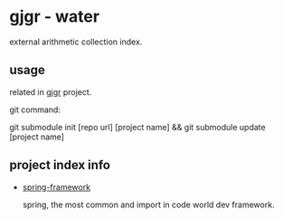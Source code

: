 # gjgr - water

external arithmetic collection index.

## usage

related in [gjgr](https://github.com/gwdgithubnom/gjgr) project.

git command:

git submodule init [repo url] [project name] && git submodule update [project name]

## project index info

* [spring-framework](https://github.com/spring-projects/spring-framework)

  spring, the most common and import in code world dev framework.

